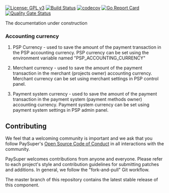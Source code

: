 
[![License: GPL v3](https://img.shields.io/badge/License-GPLv3-brightgreen.svg)](https://www.gnu.org/licenses/gpl-3.0)
[![Build Status](https://travis-ci.org/paysuper/paysuper-management-api.svg?branch=master)](https://travis-ci.org/paysuper/paysuper-management-api.api)
[![codecov](https://codecov.io/gh/paysuper/paysuper-management-api/branch/master/graph/badge.svg)](https://codecov.io/gh/paysuper/paysuper-management-api)
[![Go Report Card](https://goreportcard.com/badge/github.com/paysuper/paysuper-management-api)](https://goreportcard.com/report/github.com/paysuper/paysuper-management-api) [![Quality Gate Status](https://sonarcloud.io/api/project_badges/measure?project=paysuper_paysuper-management-api&metric=alert_status)](https://sonarcloud.io/dashboard?id=paysuper_paysuper-management-api)

The documentation under construction

### Accounting currency

1. PSP Currency - used to save the amount of the payment transaction in the PSP accounting currency. PSP currency can 
be set using the environment variable named "PSP_ACCOUNTING_CURRENCY"

2. Merchant currency -  used to save the amount of the payment transaction in the merchant (projects owner) accounting 
currency. Merchant currency can be set using merchant settings in PSP control panel.

3. Payment system currency - used to save the amount of the payment transaction in the payment system (payment methods 
owner) accounting currency. Payment system currency can be set using payment system settings in PSP admin panel.

## Contributing
We feel that a welcoming community is important and we ask that you follow PaySuper's [Open Source Code of Conduct](https://github.com/paysuper/code-of-conduct/blob/master/README.md) in all interactions with the community.

PaySuper welcomes contributions from anyone and everyone. Please refer to each project's style and contribution guidelines for submitting patches and additions. In general, we follow the "fork-and-pull" Git workflow.

The master branch of this repository contains the latest stable release of this component.

 

